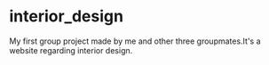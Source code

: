 # interior_design
My first group project made by me and other three groupmates.It's a website regarding interior design. 
